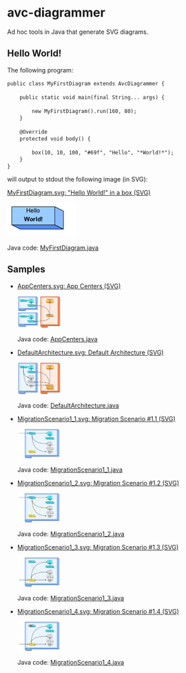 # avc-diagrammer

Ad hoc tools in Java that generate SVG diagrams.

## Hello World!

The following program:

    public class MyFirstDiagram extends AvcDiagrammer {

        public static void main(final String... args) {
        
            new MyFirstDiagram().run(160, 80);
        }
        
        @Override
        protected void body() {
        
            box(10, 10, 100, "#69f", "Hello", "*World!*");
        }
    }
    
will output to stdout the following image (in SVG):

[MyFirstDiagram.svg: "Hello World!" in a box (SVG)](src/site/resources/images/MyFirstDiagram.svg)

![MyFirstDiagram.png: "Hello World!" in a box](src/site/resources/rasterized/MyFirstDiagram.png)

Java code: [MyFirstDiagram.java](src/test/java/net/avcompris/tools/diagrammer/sample/MyFirstDiagram.java)

## Samples

  * [AppCenters.svg: App Centers (SVG)](src/site/resources/images/AppCenters.svg)
  
    <!-- ![AppCenters.svg: App Centers](src/site/resources/rasterized/AppCenters.png =100x) -->

    <img alt="AppCenters.svg: App Centers" src="src/site/resources/rasterized/AppCenters.png" width="100px">
  
    Java code: [AppCenters.java](src/test/java/net/avcompris/tools/diagrammer/sample/AppCenters.java)

  * [DefaultArchitecture.svg: Default Architecture (SVG)](src/site/resources/images/DefaultArchitecture.svg)
    
    <!-- ![DefaultArchitecture.svg: App Centers](src/site/resources/rasterized/DefaultArchitecture.png =100x) -->

    <img alt="DefaultArchitecture: Default Architecture" src="src/site/resources/rasterized/DefaultArchitecture.png" width="100px">
  
    Java code: [DefaultArchitecture.java](src/test/java/net/avcompris/tools/diagrammer/sample/DefaultArchitecture.java)

  * [MigrationScenario1_1.svg: Migration Scenario #1.1 (SVG)](src/site/resources/images/MigrationScenario1_1.svg)

    <img alt="Migration Scenario #1.1" src="src/site/resources/rasterized/MigrationScenario1_1.png" width="100px">
  
    Java code: [MigrationScenario1_1.java](src/test/java/net/avcompris/tools/diagrammer/sample/MigrationScenario1_1.java)
    
  * [MigrationScenario1_2.svg: Migration Scenario #1.2 (SVG)](src/site/resources/images/MigrationScenario1_2.svg)

    <img alt="Migration Scenario #1.2" src="src/site/resources/rasterized/MigrationScenario1_2.png" width="100px">
  
    Java code: [MigrationScenario1_2.java](src/test/java/net/avcompris/tools/diagrammer/sample/MigrationScenario1_2.java)

  * [MigrationScenario1_3.svg: Migration Scenario #1.3 (SVG)](src/site/resources/images/MigrationScenario1_3.svg)

    <img alt="Migration Scenario #1.3" src="src/site/resources/rasterized/MigrationScenario1_3.png" width="100px">
  
    Java code: [MigrationScenario1_3.java](src/test/java/net/avcompris/tools/diagrammer/sample/MigrationScenario1_3.java)

  * [MigrationScenario1_4.svg: Migration Scenario #1.4 (SVG)](src/site/resources/images/MigrationScenario1_1.svg)

    <img alt="Migration Scenario #1.4" src="src/site/resources/rasterized/MigrationScenario1_4.png" width="100px">
  
    Java code: [MigrationScenario1_4.java](src/test/java/net/avcompris/tools/diagrammer/sample/MigrationScenario1_4.java)
            